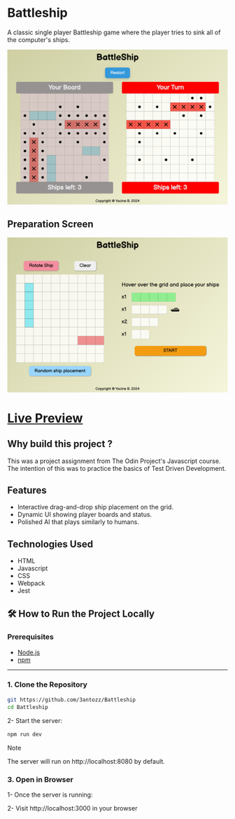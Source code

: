 # Battleship

A classic single player Battleship game where the player tries to sink all of the computer's ships.

![Interface](./showcase/interface.png)

## Preparation Screen

![Preparation Screen](./showcase/preparation.png)

# [Live Preview](https://3antozz.github.io/Battleship/)

## Why build this project ?

This was a project assignment from The Odin Project's Javascript course. The intention of this was to practice the basics of Test Driven Development.

## Features

- Interactive drag-and-drop ship placement on the grid.
- Dynamic UI showing player boards and status.
- Polished AI that plays similarly to humans.

## Technologies Used

- HTML
- Javascript
- CSS
- Webpack
- Jest

## 🛠️ How to Run the Project Locally

### Prerequisites

- [Node.js](https://nodejs.org/)
- [npm](https://www.npmjs.com/)

---

### 1. Clone the Repository

```bash
git https://github.com/3antozz/Battleship
cd Battleship
```

2- Start the server:

```bash
npm run dev
```
> [!NOTE]
> The server will run on http://localhost:8080 by default.

### 3. Open in Browser

1- Once the server is running:

2- Visit http://localhost:3000 in your browser

